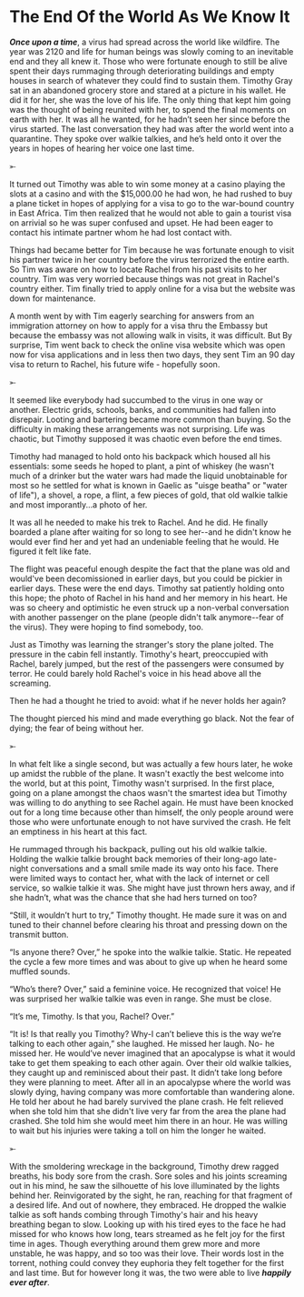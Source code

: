 # The End Of the World As We Know It


***Once upon a time***, a virus had spread across the world like wildfire. The year was 2120 and life for human beings was slowly coming to an inevitable end and they all knew it. Those who were fortunate enough to still be alive spent their days rummaging through deteriorating buildings and empty houses in search of whatever they could find to sustain them. Timothy Gray sat in an abandoned grocery store and stared at a picture in his wallet. He did it for her, she was the love of his life. The only thing that kept him going was the thought of being reunited with her, to spend the final moments on earth with her. It was all he wanted, for he hadn’t seen her since before the virus started. The last conversation they had was after the world went into a quarantine. They spoke over walkie talkies, and he’s held onto it over the years in hopes of hearing her voice one last time.

⤜

It turned out Timothy was able to win some money at a casino playing the slots at a casino and with the $15,000.00 he had won, he had rushed to buy a plane ticket in hopes of applying for a visa to go to the war-bound country in East Africa. Tim then realized that he would not able to gain a tourist visa on arrivial so he was super confused and upset. He had been eager to contact his intimate partner whom he had lost contact with.

Things had became better for Tim because he was fortunate enough to visit his partner twice in her country before the virus terrorized the entire earth. So Tim was aware on how to locate Rachel from his past visits to her country. Tim was very worried because things was not great in Rachel's country either. Tim finally tried to apply online for a visa but the website was down for maintenance.

A month went by with Tim eagerly searching for answers from an immigration attorney on how to apply for a visa thru the Embassy but because the embassy was not allowing walk in visits, it was difficult. But By surprise, Tim went back to check the online visa website which was open now for visa applications and in less then two days, they sent Tim an 90 day visa to return to Rachel, his future wife - hopefully soon.

⤜

It seemed like everybody had succumbed to the virus in one way or another. Electric grids, schools, banks, and communities had fallen into disrepair. Looting and bartering became more common than buying. So the difficulty in making these arrangements was not surprising. Life was chaotic, but Timothy supposed it was chaotic even before the end times.

Timothy had managed to hold onto his backpack which housed all his essentials: some seeds he hoped to plant, a pint of whiskey (he wasn't much of a drinker but the water wars had made the liquid unobtainable for most so he settled for what is known in Gaelic as "uisge beatha" or "water of life"), a shovel, a rope, a flint, a few pieces of gold, that old walkie talkie and most imporantly...a photo of her. 

It was all he needed to make his trek to Rachel. And he did. He finally boarded a plane after waiting for so long to see her--and he didn't know he would ever find her and yet had an undeniable feeling that he would. He figured it felt like fate. 

The flight was peaceful enough despite the fact that the plane was old and would've been decomissioned in earlier days, but you could be pickier in earlier days. These were the end days. Timothy sat patiently holding onto this hope; the photo of Rachel in his hand and her memory in his heart. He was so cheery and optimistic he even struck up a non-verbal conversation with another passenger on the plane (people didn't talk anymore--fear of the virus). They were hoping to find somebody, too. 

Just as Timothy was learning the stranger's story the plane jolted. The pressure in the cabin fell instantly. Timothy's heart, preoccupied with Rachel, barely jumped, but the rest of the passengers were consumed by terror. He could barely hold Rachel's voice in his head above all the screaming. 

Then he had a thought he tried to avoid: what if he never holds her again?

The thought pierced his mind and made everything go black. Not the fear of dying; the fear of being without her.

⤜

In what felt like a single second, but was actually a few hours later, he woke up amidst the rubble of the plane. It wasn't exactly the best welcome into the world, but at this point, Timothy wasn't surprised. In the first place, going on a plane amongst the chaos wasn't the smartest idea but Timothy was willing to do anything to see Rachel again. He must have been knocked out for a long time because other than himself, the only people around were those who were unfortunate enough to not have survived the crash. He felt an emptiness in his heart at this fact.

He rummaged through his backpack, pulling out his old walkie talkie. Holding the walkie talkie brought back memories of their long-ago late-night conversations and a small smile made its way onto his face. There were limited ways to contact her, what with the lack of internet or cell service, so walkie talkie it was. She might have just thrown hers away, and if she hadn’t, what was the chance that she had hers turned on too?

“Still, it wouldn’t hurt to try,” Timothy thought. He made sure it was on and tuned to their channel before clearing his throat and pressing down on the transmit button.

“Is anyone there? Over,” he spoke into the walkie talkie. Static. He repeated the cycle a few more times and was about to give up when he heard some muffled sounds.

“Who’s there? Over,” said a feminine voice. He recognized that voice! He was surprised her walkie talkie was even in range. She must be close.

“It’s me, Timothy. Is that you, Rachel? Over.”

“It is! Is that really you Timothy? Why-I can’t believe this is the way we’re talking to each other again,” she laughed. He missed her laugh. No- he missed her. He would’ve never imagined that an apocalypse is what it would take to get them speaking to each other again. Over their old walkie talkies, they caught up and reminisced about their past. It didn’t take long before they were planning to meet. After all in an apocalypse where the world was slowly dying, having company was more comfortable than wandering alone. He told her about he had barely survived the plane crash. He felt relieved when she told him that she didn't live very far from the area the plane had crashed. She told him she would meet him there in an hour. He was willing to wait but his injuries were taking a toll on him the longer he waited.

⤜

With the smoldering wreckage in the background, Timothy drew ragged breaths, his body sore from the crash. Sore soles and his joints screaming out in his mind, he saw the silhouette of his love illuminated by the lights behind her. Reinvigorated by the sight, he ran, reaching for that fragment of a desired life. And out of nowhere, they embraced. He dropped the walkie talkie as soft hands combing through Timothy's hair and his heavy breathing began to slow. Looking up with his tired eyes to the face he had missed for who knows how long, tears streamed as he felt joy for the first time in ages. Though everything around them grew more and more unstable, he was happy, and so too was their love. Their words lost in the torrent, nothing could convey they euphoria they felt together for the first and last time. But for however long it was, the two were able to live ***happily ever after***.
